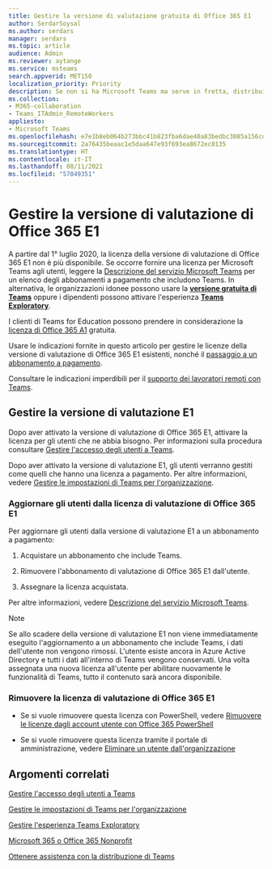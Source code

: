 ```yaml
---
title: Gestire la versione di valutazione gratuita di Office 365 E1
author: SerdarSoysal
ms.author: serdars
manager: serdars
ms.topic: article
audience: Admin
ms.reviewer: aytange
ms.service: msteams
search.appverid: MET150
localization_priority: Priority
description: Se non si ha Microsoft Teams ma serve in fretta, distribuire la versione di valutazione di Office 365 E1 agli utenti che hanno l'esigenza di lavorare in remoto o da casa (WFH) a seguito dell'epidemia di COVID-19 (coronavirus).
ms.collection:
- M365-collaboration
- Teams_ITAdmin_RemoteWorkers
appliesto:
- Microsoft Teams
ms.openlocfilehash: e7e1b8eb064b273bbc41b823fba6dae40a83bedbc3085a156cd6770578cd3c53
ms.sourcegitcommit: 2a76435beaac1e5daa647e93f693ea8672ec0135
ms.translationtype: HT
ms.contentlocale: it-IT
ms.lasthandoff: 08/11/2021
ms.locfileid: "57849351"
---
```

# <a name="manage-the-office-365-e1-trial"></a>Gestire la versione di valutazione di Office 365 E1

A partire dal 1° luglio 2020, la licenza della versione di valutazione di Office 365 E1 non è più disponibile. Se occorre fornire una licenza per Microsoft Teams agli utenti, leggere la [Descrizione del servizio Microsoft Teams](/office365/servicedescriptions/teams-service-description) per un elenco degli abbonamenti a pagamento che includono Teams. In alternativa, le organizzazioni idonee possono usare la **[versione gratuita di Teams](https://support.office.com/article/Welcome-to-Microsoft-Teams-free-6d79a648-6913-4696-9237-ed13de64ae3c)** oppure i dipendenti possono attivare l'esperienza **[Teams Exploratory](teams-exploratory.md)**.

I clienti di Teams for Education possono prendere in considerazione la [licenza di Office 365 A1](teams-edu-licensing.md) gratuita.

Usare le indicazioni fornite in questo articolo per gestire le licenze della versione di valutazione di Office 365 E1 esistenti, nonché il [passaggio a un abbonamento a pagamento](#upgrade-users-from-the-office-365-e1-trial-license).

Consultare le indicazioni imperdibili per il [supporto dei lavoratori remoti con Teams](support-remote-work-with-teams.md).

## <a name="manage-the-e1-trial"></a>Gestire la versione di valutazione E1

Dopo aver attivato la versione di valutazione di Office 365 E1, attivare la licenza per gli utenti che ne abbia bisogno. Per informazioni sulla procedura consultare [Gestire l'accesso degli utenti a Teams](user-access.md).


Dopo aver attivato la versione di valutazione E1, gli utenti verranno gestiti come quelli che hanno una licenza a pagamento. Per altre informazioni, vedere [Gestire le impostazioni di Teams per l'organizzazione](enable-features-office-365.md).



### <a name="upgrade-users-from-the-office-365-e1-trial-license"></a>Aggiornare gli utenti dalla licenza di valutazione di Office 365 E1

Per aggiornare gli utenti dalla versione di valutazione E1 a un abbonamento a pagamento:

1. Acquistare un abbonamento che include Teams.

2. Rimuovere l'abbonamento di valutazione di Office 365 E1 dall'utente.

3. Assegnare la licenza acquistata.

Per altre informazioni, vedere [Descrizione del servizio Microsoft Teams](/office365/servicedescriptions/teams-service-description).

> [!NOTE]
> Se allo scadere della versione di valutazione E1 non viene immediatamente eseguito l'aggiornamento a un abbonamento che include Teams, i dati dell'utente non vengono rimossi. L'utente esiste ancora in Azure Active Directory e tutti i dati all'interno di Teams vengono conservati. Una volta assegnata una nuova licenza all'utente per abilitare nuovamente le funzionalità di Teams, tutto il contenuto sarà ancora disponibile. 

### <a name="remove-an-office-365-e1-trial-license"></a>Rimuovere la licenza di valutazione di Office 365 E1

- Se si vuole rimuovere questa licenza con PowerShell, vedere [Rimuovere le licenze dagli account utente con Office 365 PowerShell](/office365/enterprise/powershell/remove-licenses-from-user-accounts-with-office-365-powershell)

- Se si vuole rimuovere questa licenza tramite il portale di amministrazione, vedere [Eliminare un utente dall'organizzazione](/microsoft-365/admin/add-users/delete-a-user)

## <a name="related-topics"></a>Argomenti correlati

[Gestire l'accesso degli utenti a Teams](user-access.md)

[Gestire le impostazioni di Teams per l'organizzazione](enable-features-office-365.md)

[Gestire l'esperienza Teams Exploratory](teams-exploratory.md)

[Microsoft 365 o Office 365 Nonprofit](https://www.microsoft.com/microsoft-365/nonprofit/office-365-nonprofit)

[Ottenere assistenza con la distribuzione di Teams](https://go.microsoft.com/fwlink/?linkid=780698)